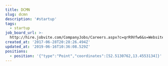 ```yaml
---
title: DCMN
slug: dcmn
description: '#startup'
tags:
  - startup
job_board_url: >-
  http://hire.jobvite.com/CompanyJobs/Careers.aspx?c=qrR9Vfw6&s=Website&nl=1&page=Jobs
created_at: '2017-06-28T20:28:26.494Z'
updated_at: '2019-06-16T10:36:08.529Z'
positions:
  - position: '{"type":"Point","coordinates":[52.5130762,13.4553134]}'
---
```


